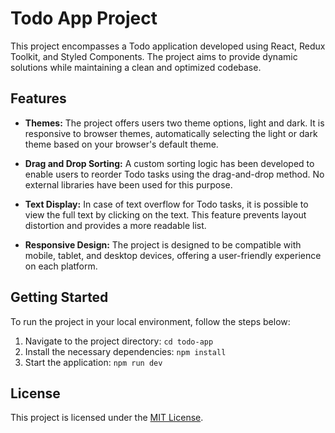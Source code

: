 # Todo App Project

This project encompasses a Todo application developed using React, Redux Toolkit, and Styled Components. The project aims to provide dynamic solutions while maintaining a clean and optimized codebase.

## Features

- **Themes:** The project offers users two theme options, light and dark. It is responsive to browser themes, automatically selecting the light or dark theme based on your browser's default theme.

- **Drag and Drop Sorting:** A custom sorting logic has been developed to enable users to reorder Todo tasks using the drag-and-drop method. No external libraries have been used for this purpose.

- **Text Display:** In case of text overflow for Todo tasks, it is possible to view the full text by clicking on the text. This feature prevents layout distortion and provides a more readable list.

- **Responsive Design:** The project is designed to be compatible with mobile, tablet, and desktop devices, offering a user-friendly experience on each platform.

## Getting Started

To run the project in your local environment, follow the steps below:

1. Navigate to the project directory: `cd todo-app`
2. Install the necessary dependencies: `npm install`
3. Start the application: `npm run dev`

## License

This project is licensed under the [MIT License](LICENSE).